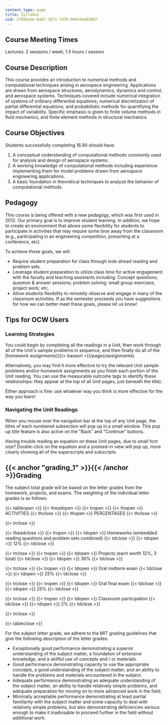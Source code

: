 ```yaml
---
content_type: page
title: Syllabus
uid: 2f081eee-0a87-1073-1d70-0665eba82887
---
```


Course Meeting Times
--------------------

Lectures: 2 sessions / week; 1.5 hours / session

Course Description
------------------

This course provides an introduction to numerical methods and computational techniques arising in aerospace engineering. Applications are drawn from aerospace structures, aerodynamics, dynamics and control, and aerospace systems. Techniques covered include numerical integration of systems of ordinary differential equations; numerical discretization of partial differential equations; and probabilistic methods for quantifying the impact of variability. Specific emphasis is given to finite volume methods in fluid mechanics, and finite element methods in structural mechanics.

Course Objectives
-----------------

Students successfully completing 16.90 should have:

1.  A conceptual understanding of computational methods commonly used for analysis and design of aerospace systems.
2.  A working knowledge of computational methods including experience implementing them for model problems drawn from aerospace engineering applications.
3.  A basic foundation in theoretical techniques to analyze the behavior of computational methods.

Pedagogy
--------

This course is being offered with a new pedagogy, which was first used in 2012. Our primary goal is to improve student learning. In addition, we hope to create an environment that allows some flexibility for students to participate in activities that may require some time away from the classroom (e.g., participating in an engineering competition, presenting at a conference, etc).

To achieve these goals, we will:

*   Require student preparation for class through look-ahead reading and problem sets.
*   Leverage student preparation to utilize class time for active engagement with the faculty and teaching assistants including: Concept questions; question & answer sessions; problem solving; small group exercises; project work; etc.
*   Allow students flexibility to remotely observe and engage in many of the classroom activities. If as the semester proceeds you have suggestions for how we can better meet these goals, please let us know! 

Tips for OCW Users
------------------

### Learning Strategies

You could begin by completing all the readings in a Unit, then work through all of the Unit's sample problems in sequence, and then finally do all of the [homework assignments]({{< baseurl >}}/pages/assignments).

Alternatively, you may find it more effective to try the relevant Unit sample problems and/or homework assignments as you finish each portion of the Unit reading. You can use the measurable outcome tags to identify these relationships: they appear at the top of all Unit pages, just beneath the title).

Either approach is fine: use whatever way you think is more effective for the way you learn!

### Navigating the Unit Readings

When you mouse over the navigation bar at the top of any Unit page, the titles of each numbered subsection will pop up in a small window. This pop up title feature is also active on the "Back" and "Continue" buttons.

Having trouble reading an equation on these Unit pages, due to small font size? Double-click on the equation and a zoomed-in view will pop up, more clearly showing all of the superscripts and subscripts.

{{< anchor "grading_1" >}}{{< /anchor >}}Grading
------------------------------------------------

The subject total grade will be based on the letter grades from the homework, projects, and exams. The weighting of the individual letter grades is as follows:

{{< tableopen >}}
{{< theadopen >}}
{{< tropen >}}
{{< thopen >}}
ACTIVITIES
{{< thclose >}}
{{< thopen >}}
PERCENTAGES
{{< thclose >}}

{{< trclose >}}

{{< theadclose >}}
{{< tropen >}}
{{< tdopen >}}
Homeworks (embedded reading questions and problem sets combined)
{{< tdclose >}}
{{< tdopen >}}
12%
{{< tdclose >}}

{{< trclose >}}
{{< tropen >}}
{{< tdopen >}}
Projects (each worth 12%, 3 total)
{{< tdclose >}}
{{< tdopen >}}
36%
{{< tdclose >}}

{{< trclose >}}
{{< tropen >}}
{{< tdopen >}}
Oral midterm exam
{{< tdclose >}}
{{< tdopen >}}
25%
{{< tdclose >}}

{{< trclose >}}
{{< tropen >}}
{{< tdopen >}}
Oral final exam
{{< tdclose >}}
{{< tdopen >}}
25%
{{< tdclose >}}

{{< trclose >}}
{{< tropen >}}
{{< tdopen >}}
Classroom participation
{{< tdclose >}}
{{< tdopen >}}
2%
{{< tdclose >}}

{{< trclose >}}

{{< tableclose >}}

For the subject letter grade, we adhere to the MIT grading guidelines that give the following description of the letter grades:

*   Exceptionally good performance demonstrating a superior understanding of the subject matter, a foundation of extensive knowledge, and a skillful use of concepts and / or materials.
*   Good performance demonstrating capacity to use the appropriate concepts, a good understanding of the subject matter, and an ability to handle the problems and materials encountered in the subject.
*   Adequate performance demonstrating an adequate understanding of the subject matter, an ability to handle relatively simple problems, and adequate preparation for moving on to more advanced work in the field.
*   Minimally acceptable performance demonstrating at least partial familiarity with the subject matter and some capacity to deal with relatively simple problems, but also demonstrating deficiencies serious enough to make it inadvisable to proceed further in the field without additional work.